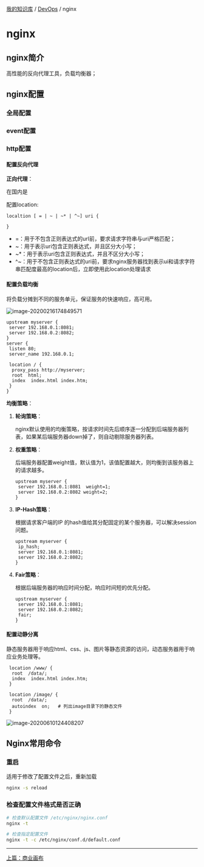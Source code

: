 [我的知识库](../README.md) / [DevOps](zz_gneratered_mdi.md) / nginx

# nginx

## nginx简介

高性能的反向代理工具，负载均衡器；

## nginx配置

### 全局配置

### event配置

### http配置

#### 配置反向代理

**正向代理**：

在国内是

配置location:

```nginx
localtion [ = | ~ | ~* | ^~] uri {

}
```

- =：用于不包含正则表达式的url前，要求请求字符串与uri严格匹配；
- ~：用于表示uri包含正则表达式，并且区分大小写；
- ~*：用于表示uri包含正则表达式，并且不区分大小写；
- ^~：用于不包含正则表达式的uri前，要求nginx服务器找到表示ui和请求字符串匹配度最高的location后，立即使用此location处理请求

#### 配置负载均衡

将负载分摊到不同的服务单元，保证服务的快速响应，高可用。

![image-20200216174849571](https://fs.poneding.com/images/image-20200216174849571.png)

```nginx
upstream myserver {
 server 192.168.0.1:8081;
 server 192.168.0.2:8082;
}
server {
 listen 80;
 server_name 192.168.0.1;
 
 location / {
  proxy_pass http://myserver;
  root  html;
  index  index.html index.htm;
 }
}
```

**均衡策略**：

1. **轮询策略**：

   nginx默认使用的均衡策略，按请求时间先后顺序逐一分配到后端服务器列表，如果某后端服务器down掉了，则自动剔除服务器列表。

2. **权重策略**：

   后端服务器配置weight值，默认值为1，该值配置越大，则均衡到该服务器上的请求越多。

   ```nginx
   upstream myserver {
    server 192.168.0.1:8081  weight=1;
    server 192.168.0.2:8082 weight=2;
   }
   ```

3. **IP-Hash策略**：

   根据请求客户端的IP 的hash值给其分配固定的某个服务器，可以解决session问题。

   ```nginx
   upstream myserver {
    ip_hash;
    server 192.168.0.1:8081;
    server 192.168.0.2:8082;
   }
   ```

4. **Fair策略**：

   根据后端服务器的响应时间分配，响应时间短的优先分配。

   ```nginx
   upstream myserver {
    server 192.168.0.1:8081;
    server 192.168.0.2:8082;
    fair;
   }
   ```

#### 配置动静分离

静态服务器用于响应html、css、js、图片等静态资源的访问，动态服务器用于响应业务处理等。

```nginx
 location /www/ {
  root  /data/;
  index  index.html index.htm;
 }
 
 location /image/ {
  root  /data/;
  autoindex  on;   # 列出image目录下的静态文件
 }
```

![image-20200610124408207](https://fs.poneding.com/images/image-20200610124408207.png)

## Nginx常用命令

### 重启

适用于修改了配置文件之后，重新加载

```bash
nginx -s reload
```

### 检查配置文件格式是否正确

```bash
# 检查默认配置文件 /etc/nginx/nginx.conf
nginx -t

# 检查指定配置文件
nginx -t -c /etc/nginx/conf.d/default.conf
```

---
[上篇：商业画布](commercial-canvas.md)
